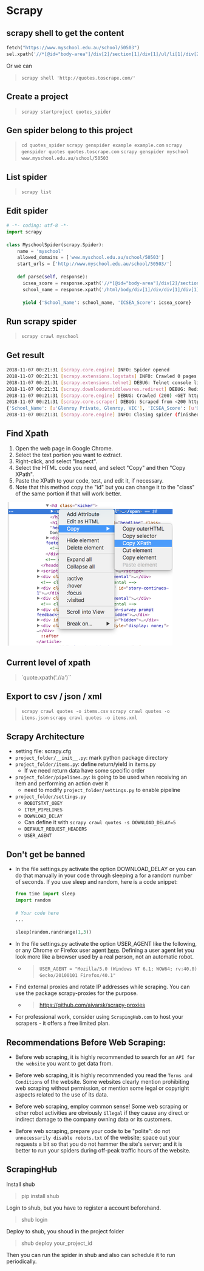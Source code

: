 # Scrapy

## scrapy shell to get the content

``` python
fetch("https://www.myschool.edu.au/school/50503")
sel.xpath('//*[@id="body-area"]/div[2]/section[1]/div[1]/ul/li[1]/div[2]').extract()
```

Or we can

> `scrapy shell 'http://quotes.toscrape.com/'`

## Create a project

> `scrapy startproject quotes_spider`

## Gen spider belong to this project

> `cd quotes_spider`
> `scrapy genspider example example.com`
> `scrapy genspider quotes quotes.toscrape.com`
> `scrapy genspider myschool www.myschool.edu.au/school/50503`

## List spider

> `scrapy list`

## Edit spider

```python
# -*- coding: utf-8 -*-
import scrapy

class MyschoolSpider(scrapy.Spider):
    name = 'myschool'
    allowed_domains = ['www.myschool.edu.au/school/50503']
    start_urls = ['http://www.myschool.edu.au/school/50503/']

    def parse(self, response):
      icsea_score = response.xpath('//*[@id="body-area"]/div[2]/section[1]/div[1]/ul/li[1]/div[2]/text()').extract()
      school_name = response.xpath('/html/body/div[1]/div/div[1]/div[1]/h1/text()').extract()

      yield {'School_Name': school_name, 'ICSEA_Score': icsea_score}
```

## Run scrapy spider

> `scrapy crawl myschool`

## Get result

```bash
2018-11-07 00:21:31 [scrapy.core.engine] INFO: Spider opened
2018-11-07 00:21:31 [scrapy.extensions.logstats] INFO: Crawled 0 pages (at 0 pages/min), scraped 0 items (at 0 items/min)
2018-11-07 00:21:31 [scrapy.extensions.telnet] DEBUG: Telnet console listening on 127.0.0.1:6023
2018-11-07 00:21:31 [scrapy.downloadermiddlewares.redirect] DEBUG: Redirecting (301) to <GET https://www.myschool.edu.au/school/50503/> from <GET http://www.myschool.edu.au/school/50503/>
2018-11-07 00:21:31 [scrapy.core.engine] DEBUG: Crawled (200) <GET https://www.myschool.edu.au/school/50503/> (referer: None)
2018-11-07 00:21:31 [scrapy.core.scraper] DEBUG: Scraped from <200 https://www.myschool.edu.au/school/50503/>
{'School_Name': [u'Glenroy Private, Glenroy, VIC'], 'ICSEA_Score': [u'929']}
2018-11-07 00:21:31 [scrapy.core.engine] INFO: Closing spider (finished)
```

## Find Xpath

1. Open the web page in Google Chrome.
2. Select the text portion you want to extract.
3. Right-click, and select "Inspect".
4. Select the HTML code you need, and select "Copy" and then "Copy XPath".
5. Paste the XPath to your code, test, and edit it, if necessary.
6. Note that this method copy the "id" but you can change it to the "class" of the same portion if that will work better.

![xpath](../images/scrapy/CopyXPath.png)

## Current level of xpath

> `quote.xpath('.//a')``

## Export to csv / json / xml

> `scrapy crawl quotes -o items.csv`
> `scrapy crawl quotes -o items.json`
> `scrapy crawl quotes -o items.xml`

## Scrapy Architecture

* setting file:  scrapy.cfg
* `project_folder/__init__.py`: mark python package directory
* `project_folder/items.py`: define return/yield in items.py
  * If we need return data have some specific order
* `project_folder/pipelines.py`: is going to be used when receiving an item and performing an action over it
  * need to modify `project_folder/settings.py` to enable pipeline
* `project_folder/settings.py`
  * `ROBOTSTXT_OBEY`
  * `ITEM_PIPELINES`
  * `DOWNLOAD_DELAY`
  * Can define it with `scrapy crawl quotes -s DOWNLOAD_DELAY=5`
  * `DEFAULT_REQUEST_HEADERS`
  * `USER_AGENT`

## Don't get be banned

* In the file settings.py activate the option DOWNLOAD_DELAY or you can do that manually in your code through sleeping a for a random number of seconds. If you use sleep and random, here is a code snippet:

    ```python
    from time import sleep
    import random

    # Your code here
    ...

    sleep(random.randrange(1,3))
    ```

* In the file settings.py activate the option USER_AGENT like the following, or any Chrome or Firefox user agent [here](http://www.useragentstring.com/pages/useragentstring.php). Defining a user agent let you look more like a browser used by a real person, not an automatic robot.

  * > `USER_AGENT = "Mozilla/5.0 (Windows NT 6.1; WOW64; rv:40.0) Gecko/20100101 Firefox/40.1"`

* Find external proxies and rotate IP addresses while scraping. You can use the package scrapy-proxies for the purpose.

  * > https://github.com/aivarsk/scrapy-proxies

* For professional work, consider using `ScrapingHub.com` to host your scrapers - it offers a free limited plan.

## Recommendations Before Web Scraping:

* Before web scraping, it is highly recommended to search for an `API for the website` you want to get data from.

* Before web scraping, it is highly recommended you read the `Terms and Conditions` of the website. Some websites clearly mention prohibiting web scraping without permission, or mention some legal or copyright aspects related to the use of its data.

* Before web scraping, employ common sense! Some web scraping or other robot activities are obviously `illegal` if they cause any direct or indirect damage to the company owning data or its customers.

* Before web scraping, prepare your code to be "polite": do not `unnecessarily disable robots.txt` of the website; space out your requests a bit so that you do not hammer the site's server; and it is better to run your spiders during off-peak traffic hours of the website.

## ScrapingHub

Install shub

> pip install shub

Login to shub, but you have to register a account beforehand.

> shub login

Deploy to shub, you shoud in the project folder

> shub deploy your_project_id

Then you can run the spider in shub and also can schedule it to run periodically. 


